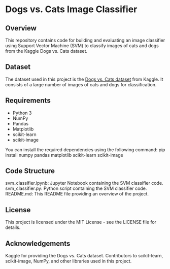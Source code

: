 # Dogs vs. Cats Image Classifier

## Overview

This repository contains code for building and evaluating an image classifier using Support Vector Machine (SVM) to classify images of cats and dogs from the Kaggle Dogs vs. Cats dataset.

## Dataset

The dataset used in this project is the [Dogs vs. Cats dataset](https://www.kaggle.com/c/dogs-vs-cats/data) from Kaggle. It consists of a large number of images of cats and dogs for classification.

## Requirements

- Python 3
- NumPy
- Pandas
- Matplotlib
- scikit-learn
- scikit-image

You can install the required dependencies using the following command:
pip install numpy pandas matplotlib scikit-learn scikit-image

## Code Structure
svm_classifier.ipynb: Jupyter Notebook containing the SVM classifier code.
svm_classifier.py: Python script containing the SVM classifier code.
README.md: This README file providing an overview of the project.

## License
This project is licensed under the MIT License - see the LICENSE file for details.

## Acknowledgements
Kaggle for providing the Dogs vs. Cats dataset.
Contributors to scikit-learn, scikit-image, NumPy, and other libraries used in this project.
